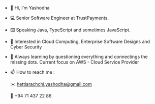 - 👋  Hi, I’m Yashodha
- :computer:  Senior Software Engineer at TrustPayments.
- :keyboard:  Speaking Java, TypeScript and sometimes JavaScript. 
- 👀  Interested in Cloud Computing, Enterprise Software Designs and Cyber Security
- 🌱  Always learning by questioning everything and connectings the missing dots. Current focus on AWS - Cloud Service Provider
- 📫  How to reach me :

  :envelope: hettiarachchi.yashodha@gmail.com
  
  :iphone: +94 71 437 22 86
  

<!---
yashodhah/yashodhah is a ✨ special ✨ repository because its `README.md` (this file) appears on your GitHub profile.
You can click the Preview link to take a look at your changes.
--->
